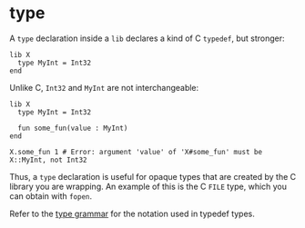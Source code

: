 # type

A `type` declaration inside a `lib` declares a kind of C `typedef`, but stronger:

```crystal
lib X
  type MyInt = Int32
end
```

Unlike C, `Int32` and `MyInt` are not interchangeable:

```crystal
lib X
  type MyInt = Int32

  fun some_fun(value : MyInt)
end

X.some_fun 1 # Error: argument 'value' of 'X#some_fun' must be X::MyInt, not Int32
```

Thus, a `type` declaration is useful for opaque types that are created by the C library you are wrapping. An example of this is the C `FILE` type, which you can obtain with `fopen`.

Refer to the [type grammar](../type_grammar.html) for the notation used in typedef types.
